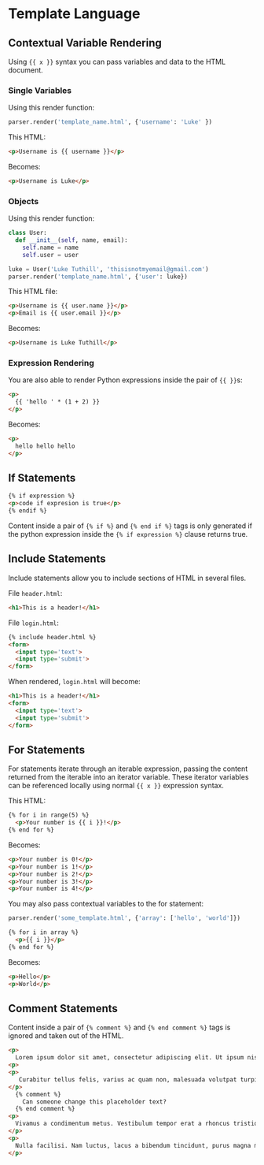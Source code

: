# Template Language
## Contextual Variable Rendering
Using `{{ x }}` syntax you can pass variables and data to the HTML document.
### Single Variables
Using this render function:
```python
parser.render('template_name.html', {'username': 'Luke' })
```
This HTML:
```html
<p>Username is {{ username }}</p>
```
Becomes:
```html
<p>Username is Luke</p>
```
### Objects
Using this render function:
```python
class User:
  def __init__(self, name, email):
    self.name = name
    self.user = user

luke = User('Luke Tuthill', 'thisisnotmyemail@gmail.com')
parser.render('template_name.html', {'user': luke})
```
This HTML file:
```html
<p>Username is {{ user.name }}</p>
<p>Email is {{ user.email }}</p>
```
Becomes:
```html
<p>Username is Luke Tuthill</p>
```

### Expression Rendering
You are also able to render Python expressions inside the pair of `{{ }}`s:
```html
<p>
  {{ 'hello ' * (1 + 2) }}
</p>
```
Becomes:
```html
<p>
  hello hello hello
</p>
```

## If Statements
```html
{% if expression %}
<p>code if expresion is true</p>
{% endif %}
```
Content inside a pair of `{% if %}` and `{% end if %}` tags is only generated if the python expression inside the `{% if expression %}` clause returns true.


## Include Statements
Include statements allow you to include sections of HTML in several files.

File `header.html`:
```html
<h1>This is a header!</h1>
```

File `login.html`:
```html
{% include header.html %}
<form>
  <input type='text'>
  <input type='submit'>
</form>
```
When rendered, `login.html` will become:
```html
<h1>This is a header!</h1>
<form>
  <input type='text'>
  <input type='submit'>
</form>
```
## For Statements
For statements iterate through an iterable expression, passing the content returned from the iterable into an iterator variable. These iterator variables can be referenced locally using normal `{{ x }}` expression syntax.

This HTML:
```html
{% for i in range(5) %}
  <p>Your number is {{ i }}!</p>
{% end for %}
```
Becomes:
```html
<p>Your number is 0!</p>
<p>Your number is 1!</p>
<p>Your number is 2!</p>
<p>Your number is 3!</p>
<p>Your number is 4!</p>
```

You may also pass contextual variables to the for statement:
```python
parser.render('some_template.html', {'array': ['hello', 'world']})
```
```html
{% for i in array %}
  <p>{{ i }}</p>
{% end for %}
```
Becomes:
```html
<p>Hello</p>
<p>World</p>
```

## Comment Statements
Content inside a pair of `{% comment %}` and `{% end comment %}` tags is ignored and taken out of the HTML.
```html
<p>
  Lorem ipsum dolor sit amet, consectetur adipiscing elit. Ut ipsum nisi, placerat eu felis vitae, consequat elementum justo.
<p>
<p>
   Curabitur tellus felis, varius ac quam non, malesuada volutpat turpis. Nulla auctor porttitor sagittis. Aliquam quis dictum nulla.
</p>
  {% comment %}
    Can someone change this placeholder text?
  {% end comment %}
<p>
  Vivamus a condimentum metus. Vestibulum tempor erat a rhoncus tristique. Integer blandit nisi sit amet felis ultricies, et gravida est elementum. Praesent tincidunt purus semper, lacinia lectus sed, tincidunt nibh.
</p>
<p>
  Nulla facilisi. Nam luctus, lacus a bibendum tincidunt, purus magna malesuada felis, eget condimentum leo diam eu justo.
</p>
```
